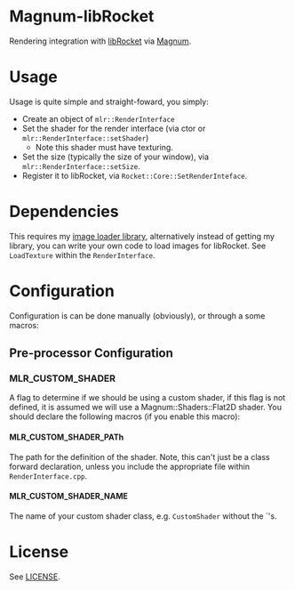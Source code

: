 # Magnum-libRocket

Rendering integration with [libRocket](https://github.com/lloydw/libRocket) via [Magnum](https://github.com/mosra/magnum).

# Usage

Usage is quite simple and straight-foward, you simply:

- Create an object of `mlr::RenderInterface`
- Set the shader for the render interface (via ctor or `mlr::RenderInterface::setShader`)
    - Note this shader must have texturing.
- Set the size (typically the size of your window), via `mlr::RenderInterface::setSize`.
- Register it to libRocket, via `Rocket::Core::SetRenderInteface`.

# Dependencies

This requires my [image loader library](https://github.com/miguelishawt/LoadImage), alternatively instead of getting my library, you can write your own code to load images for libRocket. See `LoadTexture` within the `RenderInterface`.

# Configuration

Configuration is can be done manually (obviously), or through a some macros:

## Pre-processor Configuration

### MLR_CUSTOM_SHADER

A flag to determine if we should be using a custom shader,
if this flag is not defined, it is assumed we will use a 
Magnum::Shaders::Flat2D shader. You should declare the following
macros (if you enable this macro):

#### MLR_CUSTOM_SHADER_PATh

The path for the definition of the shader. Note, this
can't just be a class forward declaration, unless you
include the appropriate file within `RenderInterface.cpp`.

####  MLR_CUSTOM_SHADER_NAME

The name of your custom shader class, e.g. `CustomShader`
without the `'s.

# License

See [LICENSE](LICENSE).
